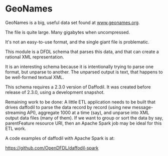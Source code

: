 # GeoNames

GeoNames is a big, useful data set found at www.geonames.org.

The file is quite large. Many gigabytes when uncompressed.

It's not an easy-to-use format, and the single giant file is
problematic.

This module is a DFDL schema that parses this data, and that can create
a rational XML representation. 

It is an interesting schema because it is intentionally trying to parse one
format, but unparse to another. The unparsed output is text, that happens to be
well-formed textual XML. 

This schema requires a 2.3.0 version of Daffodil. It was created before 
release of 2.3.0, using a development snapshot. 

Remaining work to be done: A little ETL application needs to be built that 
drives daffodil to parse the data record by record (using new message-streaming 
API), aggregate 1000 at a time (say), and unparse into XML output data files 
(many of them). If we want to group or sort the data by say, parentFeature 
resource URI, then an Apache Spark job may be ideal for this ETL work. 
 
A code examples of daffodil with Apache Spark is at:

https://github.com/OpenDFDL/daffodil-spark